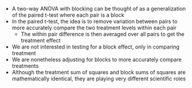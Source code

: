 - A two-way ANOVA with blocking can be thought of as a generalization of the paired t-test where each pair is a block
- In the paired t-test, the idea is to remove variation between pairs to more accurately compare the two treatment levels within each pair
	- The within pair difference is then averaged over all pairs to get the treatment effect
- We are not interested in testing for a block effect, only in comparing treatment
- We are nonetheless adjusting for blocks to more accurately compare treatments
- Although the treatment sum of squares and block sums of squares are mathematically identical, they are playing very different scientific roles
